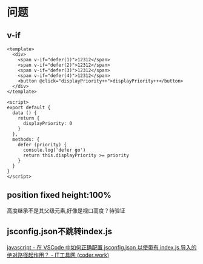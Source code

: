 # 问题

## v-if

```vue
<template>
  <div>
    <span v-if="defer(1)">12312</span>
    <span v-if="defer(2)">12312</span>
    <span v-if="defer(3)">12312</span>
    <span v-if="defer(4)">12312</span>
    <button @click="displayPriority++">displayPriority++</button>
  </div>
</template>

<script>
export default {
  data () {
    return {
      displayPriority: 0
    }
  },
  methods: {
    defer (priority) {
      console.log('defer go')
      return this.displayPriority >= priority
    }
  }
}
</script>

```



## position fixed height:100%

高度继承不是其父级元素,好像是视口高度？待验证



## jsconfig.json不跳转index.js

[javascript - 在 VSCode 中如何正确配置 jsconfig.json 以使带有 index.js 导入的绝对路径起作用？ - IT工具网 (coder.work)](https://www.coder.work/article/3782115)
